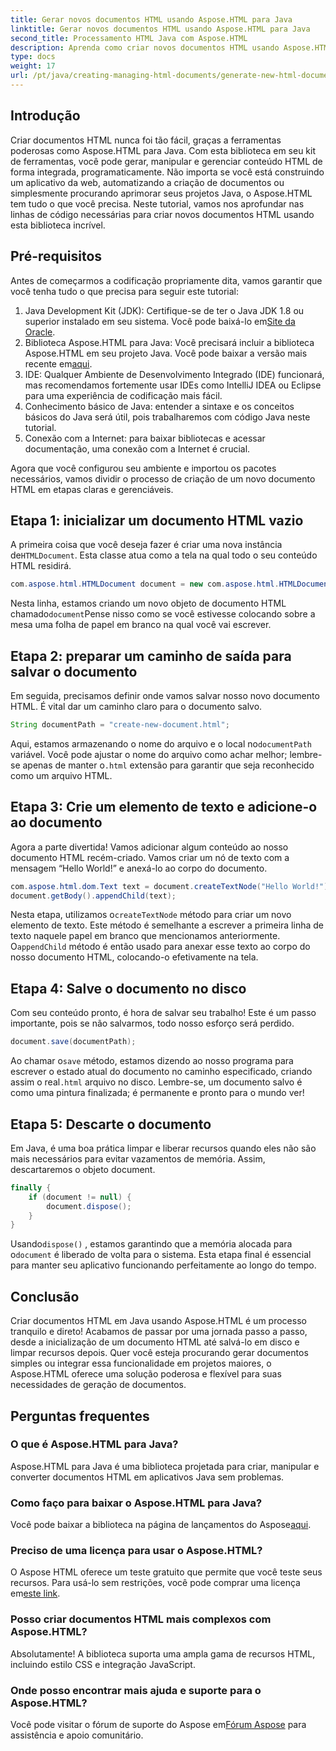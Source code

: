 ```yaml
---
title: Gerar novos documentos HTML usando Aspose.HTML para Java
linktitle: Gerar novos documentos HTML usando Aspose.HTML para Java
second_title: Processamento HTML Java com Aspose.HTML
description: Aprenda como criar novos documentos HTML usando Aspose.HTML para Java com este guia passo a passo fácil. Comece a gerar conteúdo HTML dinâmico.
type: docs
weight: 17
url: /pt/java/creating-managing-html-documents/generate-new-html-documents/
---
```

## Introdução
Criar documentos HTML nunca foi tão fácil, graças a ferramentas poderosas como Aspose.HTML para Java. Com esta biblioteca em seu kit de ferramentas, você pode gerar, manipular e gerenciar conteúdo HTML de forma integrada, programaticamente. Não importa se você está construindo um aplicativo da web, automatizando a criação de documentos ou simplesmente procurando aprimorar seus projetos Java, o Aspose.HTML tem tudo o que você precisa. Neste tutorial, vamos nos aprofundar nas linhas de código necessárias para criar novos documentos HTML usando esta biblioteca incrível.
## Pré-requisitos
Antes de começarmos a codificação propriamente dita, vamos garantir que você tenha tudo o que precisa para seguir este tutorial:
1.  Java Development Kit (JDK): Certifique-se de ter o Java JDK 1.8 ou superior instalado em seu sistema. Você pode baixá-lo em[Site da Oracle](https://www.oracle.com/java/technologies/javase-jdk11-downloads.html).
2. Biblioteca Aspose.HTML para Java: Você precisará incluir a biblioteca Aspose.HTML em seu projeto Java. Você pode baixar a versão mais recente em[aqui](https://releases.aspose.com/html/java/).
3. IDE: Qualquer Ambiente de Desenvolvimento Integrado (IDE) funcionará, mas recomendamos fortemente usar IDEs como IntelliJ IDEA ou Eclipse para uma experiência de codificação mais fácil.
4. Conhecimento básico de Java: entender a sintaxe e os conceitos básicos do Java será útil, pois trabalharemos com código Java neste tutorial.
5. Conexão com a Internet: para baixar bibliotecas e acessar documentação, uma conexão com a Internet é crucial.

Agora que você configurou seu ambiente e importou os pacotes necessários, vamos dividir o processo de criação de um novo documento HTML em etapas claras e gerenciáveis.
## Etapa 1: inicializar um documento HTML vazio
 A primeira coisa que você deseja fazer é criar uma nova instância de`HTMLDocument`. Esta classe atua como a tela na qual todo o seu conteúdo HTML residirá.
```java
com.aspose.html.HTMLDocument document = new com.aspose.html.HTMLDocument();
```
 Nesta linha, estamos criando um novo objeto de documento HTML chamado`document`Pense nisso como se você estivesse colocando sobre a mesa uma folha de papel em branco na qual você vai escrever.
## Etapa 2: preparar um caminho de saída para salvar o documento
Em seguida, precisamos definir onde vamos salvar nosso novo documento HTML. É vital dar um caminho claro para o documento salvo.
```java
String documentPath = "create-new-document.html";
```
 Aqui, estamos armazenando o nome do arquivo e o local no`documentPath` variável. Você pode ajustar o nome do arquivo como achar melhor; lembre-se apenas de manter o`.html` extensão para garantir que seja reconhecido como um arquivo HTML.
## Etapa 3: Crie um elemento de texto e adicione-o ao documento
Agora a parte divertida! Vamos adicionar algum conteúdo ao nosso documento HTML recém-criado. Vamos criar um nó de texto com a mensagem “Hello World!” e anexá-lo ao corpo do documento.
```java
com.aspose.html.dom.Text text = document.createTextNode("Hello World!");
document.getBody().appendChild(text);
```
 Nesta etapa, utilizamos o`createTextNode` método para criar um novo elemento de texto. Este método é semelhante a escrever a primeira linha de texto naquele papel em branco que mencionamos anteriormente. O`appendChild` método é então usado para anexar esse texto ao corpo do nosso documento HTML, colocando-o efetivamente na tela.
## Etapa 4: Salve o documento no disco
Com seu conteúdo pronto, é hora de salvar seu trabalho! Este é um passo importante, pois se não salvarmos, todo nosso esforço será perdido. 
```java
document.save(documentPath);
```
 Ao chamar o`save` método, estamos dizendo ao nosso programa para escrever o estado atual do documento no caminho especificado, criando assim o real`.html` arquivo no disco. Lembre-se, um documento salvo é como uma pintura finalizada; é permanente e pronto para o mundo ver!
## Etapa 5: Descarte o documento
Em Java, é uma boa prática limpar e liberar recursos quando eles não são mais necessários para evitar vazamentos de memória. Assim, descartaremos o objeto document.
```java
finally {
    if (document != null) {
        document.dispose();
    }
}
```
 Usando`dispose()` , estamos garantindo que a memória alocada para o`document` é liberado de volta para o sistema. Esta etapa final é essencial para manter seu aplicativo funcionando perfeitamente ao longo do tempo.
## Conclusão
Criar documentos HTML em Java usando Aspose.HTML é um processo tranquilo e direto! Acabamos de passar por uma jornada passo a passo, desde a inicialização de um documento HTML até salvá-lo em disco e limpar recursos depois. Quer você esteja procurando gerar documentos simples ou integrar essa funcionalidade em projetos maiores, o Aspose.HTML oferece uma solução poderosa e flexível para suas necessidades de geração de documentos.
## Perguntas frequentes
### O que é Aspose.HTML para Java?
Aspose.HTML para Java é uma biblioteca projetada para criar, manipular e converter documentos HTML em aplicativos Java sem problemas.
### Como faço para baixar o Aspose.HTML para Java?
 Você pode baixar a biblioteca na página de lançamentos do Aspose[aqui](https://releases.aspose.com/html/java/).
### Preciso de uma licença para usar o Aspose.HTML?
 O Aspose HTML oferece um teste gratuito que permite que você teste seus recursos. Para usá-lo sem restrições, você pode comprar uma licença em[este link](https://purchase.aspose.com/buy).
### Posso criar documentos HTML mais complexos com Aspose.HTML?
Absolutamente! A biblioteca suporta uma ampla gama de recursos HTML, incluindo estilo CSS e integração JavaScript.
### Onde posso encontrar mais ajuda e suporte para o Aspose.HTML?
 Você pode visitar o fórum de suporte do Aspose em[Fórum Aspose](https://forum.aspose.com/c/html/29) para assistência e apoio comunitário.